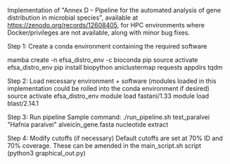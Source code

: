 Implementation of "Annex D – Pipeline for the automated analysis of gene distribution in microbial species", available at https://zenodo.org/records/12608405, for HPC environments where Docker/privileges are not available, along with minor bug fixes.

Step 1: Create a conda environment containing the required software

mamba create -n efsa_distro_env -c bioconda pip
source activate efsa_distro_env
pip install biopython aniclustermap requests appdirs tqdm

Step 2: Load necessary environment + software (modules loaded in this implementation could be rolled into the conda environment if desired)
source activate efsa_distro_env
module load fastani/1.33
module load blast/2.14.1

Step 3: Run pipeline
Sample command:
./run_pipeline.sh test_paralvei "Hafnia paralvei" alveicin_gene.fasta nucleotide extract

Step 4: Modify cutoffs (if necessary)
Default cutoffs are set at 70% ID and 70% coverage. These can be amended in the main_script.sh script (python3 graphical_out.py)
